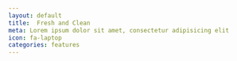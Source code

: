 ```yaml
---
layout: default
title:  Fresh and Clean
meta: Lorem ipsum dolor sit amet, consectetur adipisicing elit
icon: fa-laptop
categories: features
---
```

